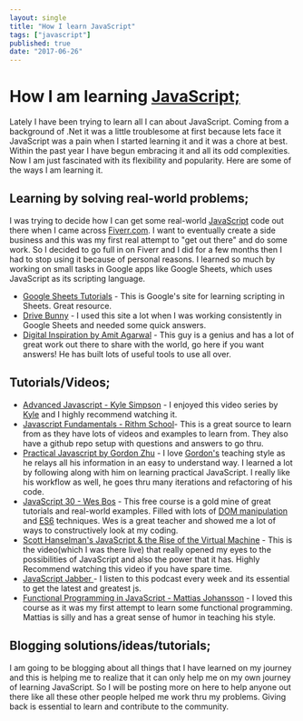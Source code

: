 ```yaml
---
layout: single
title: "How I learn JavaScript"
tags: ["javascript"]
published: true
date: "2017-06-26"
---
```


# How I am learning <a href="https://en.wikipedia.org/wiki/JavaScript" target="_blank">JavaScript;</a>

Lately I have been trying to learn all I can about JavaScript. Coming from a background of .Net it was a little troublesome at first because lets face it JavaScript was a pain when I started learning it and it was a chore at best. Within the past year I have begun embracing it and all its odd complexities. Now I am just fascinated with its flexibility and popularity. Here are some of the ways I am learning it.

## Learning by solving real-world problems;

I was trying to decide how I can get some real-world <a href="https://en.wikipedia.org/wiki/JavaScript" target="_blank">JavaScript</a> code out there when I came across <a href="https://www.fiverr.com/" target="_blank">Fiverr.com</a>. I want to eventually create a side business and this was my first real attempt to "get out there" and do some work. So I decided to go full in on Fiverr and I did for a few months then I had to stop using it because of personal reasons. I learned so much by working on small tasks in Google apps like Google Sheets, which uses JavaScript as its scripting language.

- <a href="https://developers.google.com/apps-script/articles/" target="_blank">Google Sheets Tutorials</a> - This is Google's site for learning scripting in Sheets. Great resource.
- <a href="http://www.mousewhisperer.co.uk/drivebunny/" target="_blank">Drive Bunny</a> - I used this site a lot when I was working consistently in Google Sheets and needed some quick answers.
- <a href="https://www.labnol.org/" target="_blank">Digital Inspiration by Amit Agarwal</a> - This guy is a genius and has a lot of great work out there to share with the world, go here if you want answers! He has built lots of useful tools to use all over.

## Tutorials/Videos;

- <a href="https://frontendmasters.com/" target="_blank">Advanced Javascript - Kyle Simpson</a> - I enjoyed this video series by <a href="https://github.com/getify" target="_blank">Kyle</a> and I highly recommend watching it.
- <a href="https://www.rithmschool.com/courses#jsfundamentals" target="_blank">Javascript Fundamentals - Rithm School</a>- This is a great source to learn from as they have lots of videos and examples to learn from. They also have a github repo setup with questions and answers to go thru.
- <a href="https://watchandcode.com/p/practical-javascript" target="_blank">Practical Javascript by Gordon Zhu</a> - I love <a href="https://github.com/gordonmzhu" target="_blank">Gordon's</a> teaching style as he relays all his information in an easy to understand way. I learned a lot by following along with him on learning practical JavaScript. I really like his workflow as well, he goes thru many iterations and refactoring of his code.
- <a href="https://javascript30.com/" target="_blank">JavaScript 30 - Wes Bos</a> - This free course is a gold mine of great tutorials and real-world examples. Filled with lots of <a href="https://stackoverflow.com/questions/3934826/what-do-people-mean-by-dom-manipulation-and-how-would-i-do-that" target="_blank">DOM manipulation</a> and <a href="https://github.com/lukehoban/es6features" target="_blank">ES6</a> techniques. Wes is a great teacher and showed me a lot of ways to constructively look at my coding.
- <a href="https://youtu.be/eJV-hqQGZXU" target="_blank">Scott Hanselman's JavaScript & the Rise of the Virtual Machine</a> - This is the video(which I was there live) that really opened my eyes to the possibilities of JavaScript and also the power that it has. Highly Recommend watching this video if you have spare time.
- <a href="https://devchat.tv/js-jabber" target="_blank">JavaScript Jabber </a>- I listen to this podcast every week and its essential to get the latest and greatest js.
- <a href="https://arkmont.com/functional-programming-in-javascript" target="_blank">Functional Programming in JavaScript - Mattias Johansson</a> - I loved this course as it was my first attempt to learn some functional programming. Mattias is silly and has a great sense of humor in teaching his style.

## Blogging solutions/ideas/tutorials;

I am going to be blogging about all things that I have learned on my journey and this is helping me to realize that it can only help me on my own journey of learning JavaScript. So I will be posting more on here to help anyone out there like all these other people helped me work thru my problems. Giving back is essential to learn and contribute to the community.
